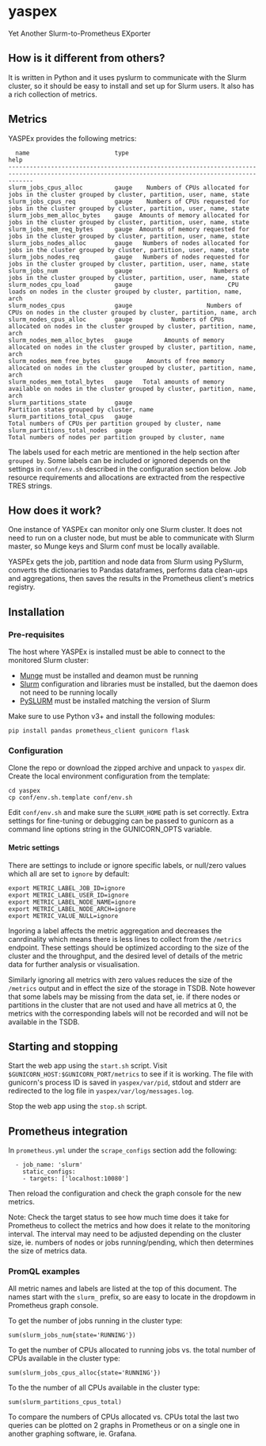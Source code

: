 # yaspex
Yet Another Slurm-to-Prometheus EXporter

## How is it different from others?

It is written in Python and it uses pyslurm to communicate with the Slurm cluster, so it should be easy to install and set up for Slurm users. It also has a rich collection of metrics.

## Metrics

YASPEx provides the following metrics:

```
  name                        type                                    help
---------------------------------------------------------------------------------------------------------------------------------------------------
slurm_jobs_cpus_alloc         gauge    Numbers of CPUs allocated for jobs in the cluster grouped by cluster, partition, user, name, state
slurm_jobs_cpus_req           gauge    Numbers of CPUs requested for jobs in the cluster grouped by cluster, partition, user, name, state
slurm_jobs_mem_alloc_bytes    gauge  Amounts of memory allocated for jobs in the cluster grouped by cluster, partition, user, name, state
slurm_jobs_mem_req_bytes      gauge  Amounts of memory requested for jobs in the cluster grouped by cluster, partition, user, name, state
slurm_jobs_nodes_alloc        gauge   Numbers of nodes allocated for jobs in the cluster grouped by cluster, partition, user, name, state
slurm_jobs_nodes_req          gauge   Numbers of nodes requested for jobs in the cluster grouped by cluster, partition, user, name, state
slurm_jobs_num                gauge                       Numbers of jobs in the cluster grouped by cluster, partition, user, name, state
slurm_nodes_cpu_load          gauge                           CPU loads on nodes in the cluster grouped by cluster, partition, name, arch
slurm_nodes_cpus              gauge                     Numbers of CPUs on nodes in the cluster grouped by cluster, partition, name, arch
slurm_nodes_cpus_alloc        gauge           Numbers of CPUs allocated on nodes in the cluster grouped by cluster, partition, name, arch
slurm_nodes_mem_alloc_bytes   gauge         Amounts of memory allocated on nodes in the cluster grouped by cluster, partition, name, arch
slurm_nodes_mem_free_bytes    gauge    Amounts of free memory allocated on nodes in the cluster grouped by cluster, partition, name, arch
slurm_nodes_mem_total_bytes   gauge   Total amounts of memory available on nodes in the cluster grouped by cluster, partition, name, arch
slurm_partitions_state        gauge                                                             Partition states grouped by cluster, name
slurm_partitions_total_cpus   gauge                                          Total numbers of CPUs per partition grouped by cluster, name
slurm_partitions_total_nodes  gauge                                         Total numbers of nodes per partition grouped by cluster, name
```

The labels used for each metric are mentioned in the help section after `grouped by`. Some labels can be included or ignored depends on the settings in `conf/env.sh` described in the configuration section below. Job resource requirements and allocations are extracted from the respective TRES strings.

## How does it work?

One instance of YASPEx can monitor only one Slurm cluster. It does not need to run on a cluster node, but must be able to communicate with Slurm master, so Munge keys and Slurm conf must be locally available.

YASPEx gets the job, partition and node data from Slurm using PySlurm, converts the dictionaries to Pandas dataframes, performs data clean-ups and aggregations, then saves the results in the Prometheus client's metrics registry.

## Installation

### Pre-requisites

The host where YASPEx is installed must be able to connect to the monitored Slurm cluster:
* [Munge](https://github.com/dun/munge/wiki/Installation-Guide) must be installed and deamon must be running
* [Slurm](https://github.com/SchedMD/slurm) configuration and libraries must be installed, but the daemon does not need to be running locally
* [PySLURM](https://pyslurm.github.io/) must be installed matching the version of Slurm

Make sure to use Python v3+ and install the following modules:

```
pip install pandas prometheus_client gunicorn flask
```

### Configuration

Clone the repo or download the zipped archive and unpack to `yaspex` dir. Create the local environment configuration from the template:

```
cd yaspex
cp conf/env.sh.template conf/env.sh
```

Edit `conf/env.sh` and make sure the `SLURM_HOME` path is set correctly. Extra settings for fine-tuning or debugging can be passed to gunicorn as a command line options string in the GUNICORN_OPTS variable.

#### Metric settings

There are settings to include or ignore specific labels, or null/zero values which all are set to `ignore` by default:

```
export METRIC_LABEL_JOB_ID=ignore
export METRIC_LABEL_USER_ID=ignore
export METRIC_LABEL_NODE_NAME=ignore
export METRIC_LABEL_NODE_ARCH=ignore
export METRIC_VALUE_NULL=ignore
```

Ingoring a label affects the metric aggregation and decreases the canrdinality which means there is less lines to collect from the `/metrics` endpoint. These settings should be optimized according to the size of the cluster and the throughput, and the desired level of details of the metric data for further analysis or visualisation. 

Similarly ignoring all metrics with zero values reduces the size of the `/metrics` output and in effect the size of the storage in TSDB. Note however that some labels may be missing from the data set, ie. if there nodes or partitions in the cluster that are not used and have all metrics at 0, the metrics with the corresponding labels will not be recorded and will not be available in the TSDB.

## Starting and stopping

Start the web app using the `start.sh` script. Visit `$GUNICORN_HOST:$GUNICORN_PORT/metrics` to see if it is working. The file with gunicorn's process ID is saved in `yaspex/var/pid`, stdout and stderr are redirected to the log file in `yaspex/var/log/messages.log`.

Stop the web app using the `stop.sh` script.

## Prometheus integration

In `prometheus.yml` under the `scrape_configs` section add the following:

```
  - job_name: 'slurm'
    static_configs:
    - targets: ['localhost:10080']
```

Then reload the configuration and check the graph console for the new metrics.

Note: Check the target status to see how much time does it take for Prometheus to collect the metrics and how does it relate to the monitoring interval. The interval may need to be adjusted depending on the cluster size, ie. numbers of nodes or jobs running/pending, which then determines the size of metrics data.

### PromQL examples

All metric names and labels are listed at the top of this document. The names start with the `slurm_` prefix, so are easy to locate in the dropdowm in Prometheus graph console.

To get the number of jobs running in the cluster type:

```sum(slurm_jobs_num{state='RUNNING'})```

To get the number of CPUs allocated to running jobs vs. the total number of CPUs available in the cluster type:

```sum(slurm_jobs_cpus_alloc{state='RUNNING'})```

To the the number of all CPUs available in the cluster type:

```sum(slurm_partitions_cpus_total)```

To compare the numbers of CPUs allocated vs. CPUs total the last two queries can be plotted on 2 graphs in Prometheus or on a single one in another graphing software, ie. Grafana.
